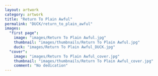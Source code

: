 ```yaml
---
layout: artwork
category: artwork
title: "Return To Plain Awful"
permalink: "DUCK/return_to_plain_awful"
images:
  "first page":
    image: "images/Return To Plain Awful.jpg"
    thumbnail: "images/thumbnails/Return To Plain Awful.jpg"
    duck: "images/Return To Plain Awful_DUCK.jpg"
  "cover":
    image: "images/Return To Plain Awful_cover.jpg"
    thumbnail: "images/thumbnails/Return To Plain Awful_cover.jpg"
    comment: "No dedication"
---
```

